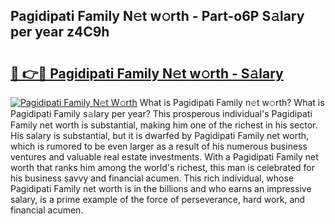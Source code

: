 ## Pagidipati Family N𝚎t w𝚘rth - Part-o6P S𝚊lary per year z4C9h

# <h2><a href="http://gc46qro.nevu.top/?p=Pagidipati+Family">🔗 👉🔴 Pagidipati Family N𝚎t w𝚘rth - S𝚊lary</a></h2>

[![Pagidipati Family N𝚎t W𝚘rth](https://i.imgur.com/Oavwk0R.jpeg)](http://gc46qro.nevu.top/?p=Pagidipati+Family)
What is Pagidipati Family n𝚎t w𝚘rth? What is Pagidipati Family s𝚊lary per year?
This prosperous individual's Pagidipati Family net worth is substantial, making him one of the richest in his sector. His salary is substantial, but it is dwarfed by Pagidipati Family net worth, which is rumored to be even larger as a result of his numerous business ventures and valuable real estate investments. With a Pagidipati Family net worth that ranks him among the world's richest, this man is celebrated for his business savvy and financial acumen. This rich individual, whose Pagidipati Family net worth is in the billions and who earns an impressive salary, is a prime example of the force of perseverance, hard work, and financial acumen.
